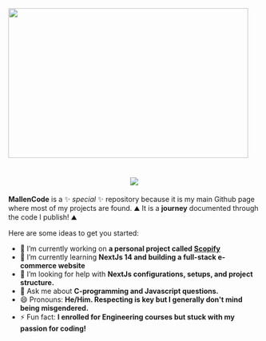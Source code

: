 <img style="height:300px; width:50vw; object-fit:fill;" align="center" src="https://images.unsplash.com/photo-1532274402911-5a369e4c4bb5?q=80&w=2070&auto=format&fit=crop&ixlib=rb-4.0.3&ixid=M3wxMjA3fDB8MHxwaG90by1wYWdlfHx8fGVufDB8fHx8fA%3D%3D" />
<h1 align="center">
    <img src="https://readme-typing-svg.herokuapp.com/?font=Righteous&size=35&center=true&vCenter=true&width=500&height=70&duration=4000&lines=Hi+There!+👋;+I'm+Mark+Allen!+😊;+Call+me+Mallen+for+short+✨" />
</h1>

**MallenCode** is a ✨ _special_ ✨ repository because it is my main Github page where most of my projects are found. 
⛰️ It is a **journey** documented through the code I publish! ⛰️

Here are some ideas to get you started:

- 🔭 I’m currently working on **a personal project called <a href="#">Scopify</a>**
- 🌱 I’m currently learning **NextJs 14 and building a full-stack e-commerce website**
- 🤔 I’m looking for help with **NextJs configurations, setups, and project structure.**
- 💬 Ask me about **C-programming and Javascript questions.**
- 😄 Pronouns: **He/Him. Respecting is key but I generally don't mind being misgendered.**
- ⚡ Fun fact: **I enrolled for Engineering courses but stuck with my passion for coding!**
